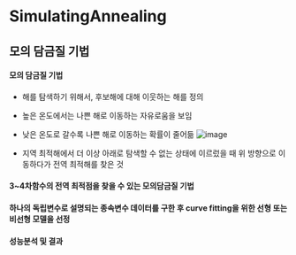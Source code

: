 # SimulatingAnnealing
## 모의 담금질 기법
#### 모의 담금질 기법
 - 해를 탐색하기 위해서, 후보해에 대해 이웃하는 해를 정의
 - 높은 온도에서는 나쁜 해로 이동하는 자유로움을 보임
 - 낮은 온도로 갈수록 나쁜 해로 이동하는 확률이 줄어듦
![image](https://user-images.githubusercontent.com/80522538/121670888-e3eb3c80-cae8-11eb-99fa-ffbe084ad3f5.png)

 - 지역 최적해에서 더 이상 아래로 탐색할 수 없는 상태에 이르렀을 때 위 방향으로 이동하다가 전역 최적해를 찾은 것
#### 3~4차함수의 전역 최적점을 찾을 수 있는 모의담금질 기법
#### 하나의 독립변수로 설명되는 종속변수 데이터를 구한 후 curve fitting을 위한 선형 또는 비선형 모델을 선정
#### 성능분석 및 결과
